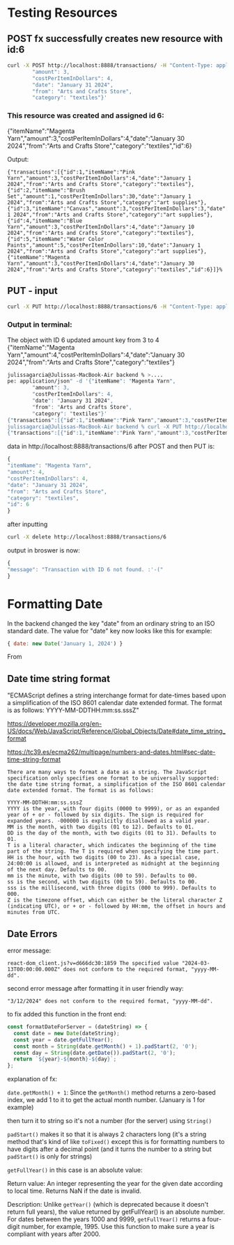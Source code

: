 # Testing Resources

## POST fx successfully creates new resource with id:6

```bash
curl -X POST http://localhost:8888/transactions/ -H "Content-Type: application/json" -d '{"itemName": "Magenta Yarn", 
        "amount": 3,
        "costPerItemInDollars": 4,
        "date": "January 31 2024",
        "from": "Arts and Crafts Store",
        "category": "textiles"}'
```
### This resource was created and assigned id 6:
 {"itemName":"Magenta Yarn","amount":3,"costPerItemInDollars":4,"date":"January 30 2024","from":"Arts and Crafts Store","category":"textiles","id":6}

Output:
```
{"transactions":[{"id":1,"itemName":"Pink Yarn","amount":3,"costPerItemInDollars":4,"date":"January 1 2024","from":"Arts and Crafts Store","category":"textiles"},{"id":2,"itemName":"Brush Set","amount":1,"costPerItemInDollars":30,"date":"January 1 2024","from":"Arts and Crafts Store","category":"art supplies"},{"id":3,"itemName":"Canvas","amount":3,"costPerItemInDollars":3,"date":"January 1 2024","from":"Arts and Crafts Store","category":"art supplies"},{"id":4,"itemName":"Blue Yarn","amount":3,"costPerItemInDollars":4,"date":"January 10 2024","from":"Arts and Crafts Store","category":"textiles"},{"id":5,"itemName":"Water Color Paints","amount":5,"costPerItemInDollars":10,"date":"January 1 2024","from":"Arts and Crafts Store","category":"art supplies"},{"itemName":"Magenta Yarn","amount":3,"costPerItemInDollars":4,"date":"January 30 2024","from":"Arts and Crafts Store","category":"textiles","id":6}]}%
```

## PUT - input
```bash
curl -X PUT http://localhost:8888/transactions/6 -H "Content-Type: application/json" -d '{"id":6,"itemName": "Magenta Yarn", "amount": 4, "costPerItemInDollars": 4, "date": "January 30 2024", "from": "Arts and Crafts Store", "category": "textiles"}'
```

### Output in terminal:
The object with ID 6 updated amount key from 3 to 4
{"itemName":"Magenta Yarn","amount":4,"costPerItemInDollars":4,"date":"January 30 2024","from":"Arts and Crafts Store","category":"textiles"}

```bash
julissagarcia@Julissas-MacBook-Air backend % >....    
pe: application/json" -d '{"itemName": "Magenta Yarn", 
        "amount": 3,
        "costPerItemInDollars": 4,
        "date": "January 31 2024",
        "from": "Arts and Crafts Store",
        "category": "textiles"}'
{"transactions":[{"id":1,"itemName":"Pink Yarn","amount":3,"costPerItemInDollars":4,"date":"January 1 2024","from":"Arts and Crafts Store","category":"textiles"},{"id":2,"itemName":"Brush Set","amount":1,"costPerItemInDollars":30,"date":"January 1 2024","from":"Arts and Crafts Store","category":"art supplies"},{"id":3,"itemName":"Canvas","amount":3,"costPerItemInDollars":3,"date":"January 1 2024","from":"Arts and Crafts Store","category":"art supplies"},{"id":4,"itemName":"Blue Yarn","amount":3,"costPerItemInDollars":4,"date":"January 10 2024","from":"Arts and Crafts Store","category":"textiles"},{"id":5,"itemName":"Water Color Paints","amount":5,"costPerItemInDollars":10,"date":"January 1 2024","from":"Arts and Crafts Store","category":"art supplies"},{"itemName":"Magenta Yarn","amount":3,"costPerItemInDollars":4,"date":"January 31 2024","from":"Arts and Crafts Store","category":"textiles","id":6}]}%    
julissagarcia@Julissas-MacBook-Air backend % curl -X PUT http://localhost:8888/transactions/6 -H "Content-Type: application/json" -d '{"itemName": "Magenta Yarn", "amount": 4, "costPerItemInDollars": 4, "date": "January 30 2024", "from": "Arts and Crafts Store", "category": "textiles"}'
{"transactions":[{"id":1,"itemName":"Pink Yarn","amount":3,"costPerItemInDollars":4,"date":"January 1 2024","from":"Arts and Crafts Store","category":"textiles"},{"id":2,"itemName":"Brush Set","amount":1,"costPerItemInDollars":30,"date":"January 1 2024","from":"Arts and Crafts Store","category":"art supplies"},{"id":3,"itemName":"Canvas","amount":3,"costPerItemInDollars":3,"date":"January 1 2024","from":"Arts and Crafts Store","category":"art supplies"},{"id":4,"itemName":"Blue Yarn","amount":3,"costPerItemInDollars":4,"date":"January 10 2024","from":"Arts and Crafts Store","category":"textiles"},{"id":5,"itemName":"Water Color Paints","amount":5,"costPerItemInDollars":10,"date":"January 1 2024","from":"Arts and Crafts Store","category":"art supplies"},{"itemName":"Magenta Yarn","amount":4,"costPerItemInDollars":4,"date":"January 30 2024","from":"Arts and Crafts Store","category":"textiles"}]}% 
```
data in http://localhost:8888/transactions/6 after POST and then PUT is:

```js
{
"itemName": "Magenta Yarn",
"amount": 4,
"costPerItemInDollars": 4,
"date": "January 31 2024",
"from": "Arts and Crafts Store",
"category": "textiles",
"id": 6
}
```
after inputting

```bash
curl -X delete http://localhost:8888/transactions/6
```
output in broswer is now:

```js
{
"message": "Transaction with ID 6 not found. :'-("
}
```
# Formatting Date
In the backend changed the key "date" from an ordinary string to an ISO standard date. The value for "date" key now looks like this for example:

```js
{ date: new Date('January 1, 2024') }
```
From 

## Date time string format

"ECMAScript defines a string interchange format for date-times based upon a simplification of the ISO 8601 calendar date extended format. The format is as follows: YYYY-MM-DDTHH:mm:ss.sssZ"

https://developer.mozilla.org/en-US/docs/Web/JavaScript/Reference/Global_Objects/Date#date_time_string_format 

https://tc39.es/ecma262/multipage/numbers-and-dates.html#sec-date-time-string-format

```
There are many ways to format a date as a string. The JavaScript specification only specifies one format to be universally supported: the date time string format, a simplification of the ISO 8601 calendar date extended format. The format is as follows:

YYYY-MM-DDTHH:mm:ss.sssZ
YYYY is the year, with four digits (0000 to 9999), or as an expanded year of + or - followed by six digits. The sign is required for expanded years. -000000 is explicitly disallowed as a valid year.
MM is the month, with two digits (01 to 12). Defaults to 01.
DD is the day of the month, with two digits (01 to 31). Defaults to 01.
T is a literal character, which indicates the beginning of the time part of the string. The T is required when specifying the time part.
HH is the hour, with two digits (00 to 23). As a special case, 24:00:00 is allowed, and is interpreted as midnight at the beginning of the next day. Defaults to 00.
mm is the minute, with two digits (00 to 59). Defaults to 00.
ss is the second, with two digits (00 to 59). Defaults to 00.
sss is the millisecond, with three digits (000 to 999). Defaults to 000.
Z is the timezone offset, which can either be the literal character Z (indicating UTC), or + or - followed by HH:mm, the offset in hours and minutes from UTC.
```

## Date Errors

error message:

```
react-dom_client.js?v=d666dc30:1859 The specified value "2024-03-13T00:00:00.000Z" does not conform to the required format, "yyyy-MM-dd".
```

second error message after formatting it in user friendly way:

```
"3/12/2024" does not conform to the required format, "yyyy-MM-dd".
```

to fix added this function in the front end:

```js
const formatDateForServer = (dateString) => {
  const date = new Date(dateString);
  const year = date.getFullYear();
  const month = String(date.getMonth() + 1).padStart(2, '0');
  const day = String(date.getDate()).padStart(2, '0');
  return `${year}-${month}-${day}`;
};
```
explanation of fx:

`date.getMonth() + 1`: Since the `getMonth()` method returns a zero-based index, we add 1 to it to get the actual month number. (January is 1 for example)

then turn it to string so it's not a number (for the server) using `String()`

`padStart()` makes it so that it is always 2 characters long (it's a string method that's kind of like `toFixed()` except this is for formatting numbers to have digits after a decimal point (and it turns the number to a string but `padStart()` is only for strings)

`getFullYear()` in this case is an absolute value: 

Return value:
An integer representing the year for the given date according to local time. Returns NaN if the date is invalid.

Description:
Unlike `getYear()` (which is deprecated because it doesn't return full years), the value returned by getFullYear() is an absolute number. For dates between the years 1000 and 9999, `getFullYear()` returns a four-digit number, for example, 1995. Use this function to make sure a year is compliant with years after 2000.


